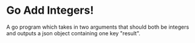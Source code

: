 # Go Add Integers!

A go program which takes in two arguments that should both be integers and outputs a json object containing one key "result".
